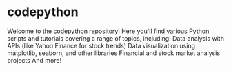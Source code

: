 # codepython
Welcome to the codepython repository! Here you'll find various Python scripts and tutorials covering a range of topics, including:  Data analysis with APIs (like Yahoo Finance for stock trends) Data visualization using matplotlib, seaborn, and other libraries Financial and stock market analysis projects And more!

